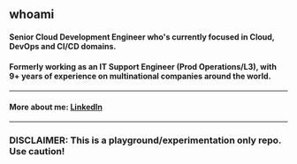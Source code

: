 ## whoami 

#### Senior Cloud Development Engineer who's currently focused in Cloud, DevOps and CI/CD domains. 
#### Formerly working as an IT Support Engineer (Prod Operations/L3), with 9+ years of experience on multinational companies around the world.

---

#### More about me: [LinkedIn](https://www.linkedin.com/in/pedro-ivo-raimundo/) 

---

### DISCLAIMER: This is a playground/experimentation only repo. Use caution!
